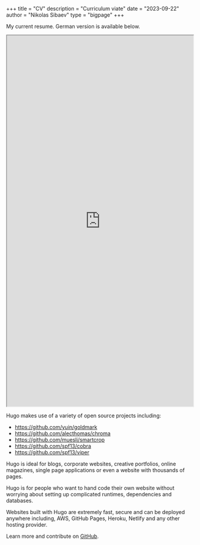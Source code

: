 +++
title = "CV"
description = "Curriculum viate"
date = "2023-09-22"
author = "Nikolas Sibaev"
type = "bigpage"
+++

My current resume. German version is available below.

<iframe width="100%" height=1000 src="https://3213-cmd.github.io/personal-website/sibaev-cv.pdf"></iframe>

Hugo makes use of a variety of open source projects including:

* https://github.com/yuin/goldmark
* https://github.com/alecthomas/chroma
* https://github.com/muesli/smartcrop
* https://github.com/spf13/cobra
* https://github.com/spf13/viper

Hugo is ideal for blogs, corporate websites, creative portfolios, online magazines, single page applications or even a website with thousands of pages.

Hugo is for people who want to hand code their own website without worrying about setting up complicated runtimes, dependencies and databases.

Websites built with Hugo are extremely fast, secure and can be deployed anywhere including, AWS, GitHub Pages, Heroku, Netlify and any other hosting provider.

Learn more and contribute on [GitHub](https://github.com/gohugoio).

